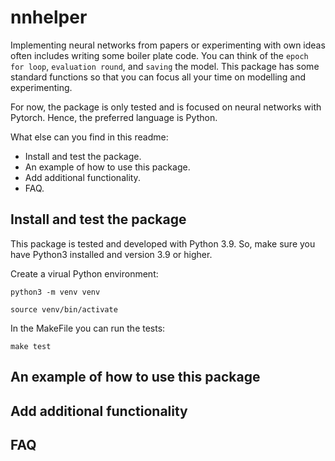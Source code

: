 # nnhelper
Implementing neural networks from papers or experimenting with own ideas often includes writing some boiler plate code. You can think of the `epoch for loop`, `evaluation round`, and `saving` the model. This package has some standard functions so that you can focus all your time on modelling and experimenting.

For now, the package is only tested and is focused on neural networks with Pytorch. Hence, the preferred language is Python.

What else can you find in this readme:

* Install and test the package.
* An example of how to use this package.
* Add additional functionality.
* FAQ.

## Install and test the package
This package is tested and developed with Python 3.9. So, make sure you have Python3 installed and version 3.9 or higher.

Create a virual Python environment:

`python3 -m venv venv`

`source venv/bin/activate`

In the MakeFile you can run the tests:

`make test`

## An example of how to use this package

## Add additional functionality

## FAQ